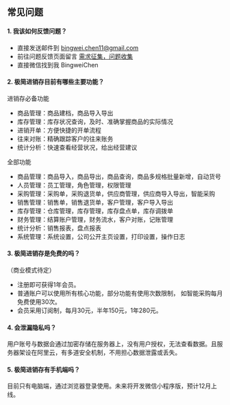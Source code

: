 ## 常见问题

#### 1. 我该如何反馈问题？
- 直接发送邮件到 bingwei.chen11@gmail.com
- 前往问题反馈页面留言 [需求征集，问题收集](https://juejin.cn/post/6947924492597329933)
- 直接微信找到我 BingweiChen

#### 2. 极简进销存目前有哪些主要功能？
进销存必备功能
- 商品管理：商品建档，商品导入导出
- 库存管理：库存状况查询，及时、准确掌握商品的实际情况
- 进销开单：方便快捷的开单流程
- 往来对账：精确跟踪客户的往来账务
- 统计分析：快速查看经营状况，给出经营建议

全部功能
- 商品管理：商品导入，商品导出，商品查询，商品多规格批量新增，自动货号
- 人员管理：员工管理，角色管理，权限管理
- 采购管理：采购单，采购退货单，供应商管理，供应商导入导出，智能采购
- 销售管理：销售单，销售退货单，客户管理，客户导入导出
- 库存管理：仓库管理，库存管理，库存盘点单，库存调拨单
- 财务管理：结算账户管理，财务流水，客户对账，记账管理
- 统计分析：销售报表，盘点报表
- 系统管理：系统设置，公司公开主页设置，打印设置，操作日志

#### 3. 极简进销存是免费的吗？
（商业模式待定）

- 注册即可获得1年会员。
- 普通账户可以使用所有核心功能，部分功能有使用次数限制， 如智能采购每月免费使用30次。
- 会员采用订阅制，每月30元，半年150元，1年280元。

#### 4. 会泄漏隐私吗？
用户账号与数据会通过加密存储在服务器上，没有用户授权，无法查看数据。且服务器架设在阿里云，有多道安全机制，不用担心数据泄露或丢失。

#### 5. 极简进销存有手机端吗？
目前只有电脑端，通过浏览器登录使用。未来将开发微信小程序版，预计12月上线。


<!-- 

- 商品管理
- 类别管理
- 供应商管理
- 客户管理
- 员工管理
- 角色管理
- 仓库管理
- 结算账户管理
- 库存盘点单
- 库存调拨单
- 采购单
- 销售单
- 采购退货单
- 销售退货单
- 库存查询
- 库存流水查询
- 账户流水查询 （包含客户对账）
- 智能采购单
- 操作日志查询
-->